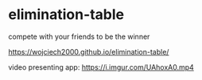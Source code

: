# elimination-table
compete with your friends to be the winner

https://wojciech2000.github.io/elimination-table/

video presenting app: https://i.imgur.com/UAhoxA0.mp4
